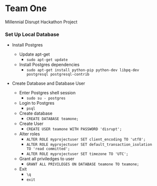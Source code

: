# Team One

Millennial Disrupt Hackathon Project

### Set Up Local Database

- Install Postgres
  - Update apt-get
    - `sudo apt-get update`
  - Install Postgres dependencies
    - `sudo apt-get install python-pip python-dev libpq-dev postgresql postgresql-contrib`

- Create Database and Database User
  - Enter Postgres shell session
    - `sudo su - postgres`
  - Login to Postgres
    - `psql`
  - Create database
    - `CREATE DATABASE teamone;`
  - Create User
    - `CREATE USER teamone WITH PASSWORD 'disrupt';`
  - Alter roles
    - `ALTER ROLE myprojectuser SET client_encoding TO 'utf8';`
    - `ALTER ROLE myprojectuser SET default_transaction_isolation TO 'read committed';`
    - `ALTER ROLE myprojectuser SET timezone TO 'UTC';`
  - Grant all priviledges to user
    - `GRANT ALL PRIVILEGES ON DATABASE teamone TO teamone;`
  - Exit
    - `\q`
    - `exit`
